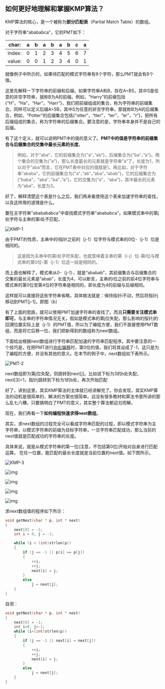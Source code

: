 ## 如何更好地理解和掌握KMP算法？

KMP算法的核心，是一个被称为**部分匹配表**（Partial Match Table）的数组。

对于字符串“abababca”，它的PMT如下：

| char: | a    | b    | a    | b    | a | b | c |a|
| ----- | ---- | ---- | ---- | ---- | ---- |---|---|---|
|index:| 0 | 1 | 2 | 3 | 4 | 5 |6|7|
|value:| 0 | 0 | 1 | 2 | 3 | 4 |0|1|

就像例子中所示的，如果待匹配的模式字符串有8个字符，那么PMT就会有8个值。

这里先解释一下字符串的前缀和后缀。如果字符串A和B，存在A=BS，其中S是任意的非空字符串，就称B为A的前缀。例如，“Harry”的前缀包括{“H”，“Ha”，“Har”，“Harr”}，我们把前缀组成的集合，称为字符串的前缀集合。同样可以定义后缀A=SB，其中S为任意的非空字符串，那就称B为A的后缀集合，例如，“Potter”的后缀集合包括{“otter”，“tter”，“ter”，“er”，“r“}，把所有后缀组成的集合，称为字符串的后缀集合。要注意的是，字符串本身并不是自己的后缀。

有了这个定义，就可以说明PMT中的值的意义了。**PMT中的值是字符串的前缀集合与后缀集合的交集中最长元素的长度**。

>   例如，对于”aba“，它的前缀集合为{”a“，”ab“}，后缀集合为{”ba“，”a“}。两个集合的交集为{”a“}，那么长度最长的元素就是字符串”a“了，长度为1，所以对于”aba“而言，它在PMT表中对应的值就是1。再比如，对于字符串”ababa“，它的前缀集合为{”a“，”ab“，”aba“，”abab”}，它的后缀集合为{“baba”，“aba“，”ba“，”a”}，它的交集为{“a”，“aba”}，其中最长的元素为“aba”，长度为3。

好了，解释清楚这个表是什么之后，我们再来看使用这个表来加速字符串的查找，以及这样用的道理是什么。

要在主字符串"ababababca"中查找模式字符串"abababca"。如果模式串中的第j处字符与主串的第i处不匹配，

![KMP-1](https://pic1.zhimg.com/v2-03a0d005badd0b8e7116d8d07947681c_r.jpg?source=1940ef5c)

由于PMT的性质，主串中的i指针之前的（j-1）位字符与模式串的0位-（j-1）位是相同的。

>   这是因为主串中的第i处字符失配，也就意味着主串的第（i-j）位-第i位与模式串的第0位-第（j-1）位这一段是相同的。

而上面也解释了，模式串从0-（j-1），就是“ababab”，其前缀集合与后缀集合的交集的最长元素是“abab”，长度为4，可以断言，主串的i位之前的前4位字符串与模式串的第0位至第4位的字符串是相同的，即长度为4的前缀与后缀相同。

这样就可以直接将这些字符串省略，具体做法就是：保持指针i不动，然后将指针j移动到PMT[j-1]，即图（b）

有了上面的思路，就可以使用PMT加速字符串的查找了。而且**只需要关注模式串即可**，与主串的字符串情况无关。假如是模式串的第j位失配，那么影响的指针j的回溯位置实际上是（j-1）的PMT值，所以为了编程方便，我们不直接使用PMT数组，而是将它后移一位，我们把新得到的数组称为next数组。

下面给出根据next数组进行字符串匹配加速的字符串匹配程序。其中要注意的一个技巧是，在把PMT进行[向右偏移](https://www.zhihu.com/search?q=向右偏移&search_source=Entity&hybrid_search_source=Entity&hybrid_search_extra={"sourceType"%3A"answer"%2C"sourceId"%3A281346746})时，第0位的值，我们将其设成了-1，这只是为了编程的方便，并没有其他的意义。在本节的例子中，next数组如下表所示。

![PMT-2](https://pic3.zhimg.com/v2-40b4885aace7b31499da9b90b7c46ed3_r.jpg?source=1940ef5c)

next数组即为第j位失配，则跳转到next[j]。比如说下标为3的b处失配，next[3]=1，指针j跳转到下标为1的b处，再次开始匹配

好了，讲到这里，其实KMP算法的主体就已经讲解完了。你会发现，其实KMP算法的动机是很简单的，解决的方案也很简单。远没有很多教材和算法书里所讲的那么乱七八糟，只要搞明白了PMT的意义，其实整个算法都迎刃而解。

现在，我们再看一下**如何编程快速求得next数组**。

其实，求next数组的过程完全可以看成字符串匹配的过程，即以模式字符串为主字符串，以模式字符串的前缀为目标字符串，一旦字符串匹配成功，那么当前的next值就是匹配成功的字符串的长度。

具体来说，就是从模式字符串的第一位(注意，不包括第0位)开始对自身进行匹配运算。 在任一位置，能匹配的最长长度就是当前位置的next值。如下图所示。

![KMP-3](https://pic3.zhimg.com/80/v2-645f3ec49836d3c680869403e74f7934_720w.webp?source=1940ef5c)

![img](https://pica.zhimg.com/80/v2-06477b79eadce2d7d22b4410b0d49aba_720w.webp?source=1940ef5c)

![img](https://pic2.zhimg.com/80/v2-8a1a205df5cad7ab2f07498484a54a89_720w.webp?source=1940ef5c)

![img](https://pic1.zhimg.com/80/v2-f2b50c15e7744a7b358154610204cc62_720w.webp?source=1940ef5c)

![img](https://pic2.zhimg.com/80/v2-bd42e34a9266717b63706087a81092ac_720w.webp?source=1940ef5c)

求next数组值的程序如下所示：

```c
void getNext(char * p, int * next)
{
	next[0] = -1;
	int i = 0, j = -1;

	while (i < (int)strlen(p))
	{
		if (j == -1 || p[i] == p[j])
		{
			++i;
			++j;
			next[i] = j;
		}	
		else
			j = next[j];
	}
}
```







自测：



```c
void getNext(char * p, int * next)
{
    next[0] = -1;
    int i=0, j=-1;
    while (i<(int)strlen(p))
    {
        if (j == -1 || next[i] = next[j])
        {
            ++i;
            ++j;
            next[i] = j;
        }
        else 
            j = next[j];
    }
}
```

